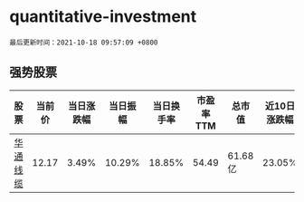 # quantitative-investment

`最后更新时间：2021-10-18 09:57:09 +0800`

## 强势股票

|股票|当前价|当日涨跌幅|当日振幅|当日换手率|市盈率TTM|总市值|近10日涨跌幅|
|----|----|----|----|----|----|----|----|
|[华通线缆](https://xueqiu.com/S/SH605196)|12.17|3.49%|10.29%|18.85%|54.49|61.68亿|23.05%|
